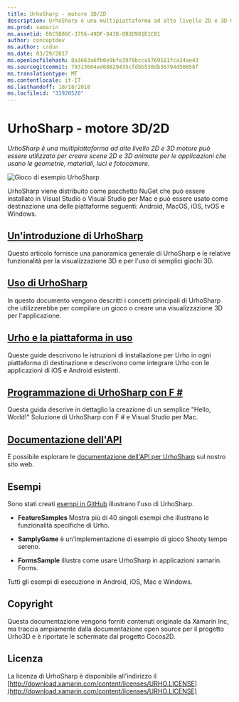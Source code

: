 ```yaml
---
title: UrhoSharp - motore 3D/2D
description: UrhoSharp è una multipiattaforma ad alto livello 2D e 3D motore può essere utilizzato per creare scene 2D e 3D animate per le applicazioni che usano le geometrie, materiali, luci e fotocamere.
ms.prod: xamarin
ms.assetid: E6C5B86C-3756-49DF-843B-0B3D981E1C01
author: conceptdev
ms.author: crdun
ms.date: 03/29/2017
ms.openlocfilehash: 8a3663a6fb0e9bfe3970bcca5769181fca34ae43
ms.sourcegitcommit: 79313604ed68829435cfdbb530db36794d50858f
ms.translationtype: MT
ms.contentlocale: it-IT
ms.lasthandoff: 10/18/2018
ms.locfileid: "33920520"
---
```

# <a name="urhosharp---3d2d-engine"></a>UrhoSharp - motore 3D/2D

_UrhoSharp è una multipiattaforma ad alto livello 2D e 3D motore può essere utilizzato per creare scene 2D e 3D animate per le applicazioni che usano le geometrie, materiali, luci e fotocamere._

![Gioco di esempio UrhoSharp](images/video.gif)

UrhoSharp viene distribuito come pacchetto NuGet che può essere installato in Visual Studio o Visual Studio per Mac e può essere usato come destinazione una delle piattaforme seguenti: Android, MacOS, iOS, tvOS e Windows.

## <a name="an-introduction-to-urhosharpgraphics-gamesurhosharpintroductionmd"></a>[Un'introduzione di UrhoSharp](~/graphics-games/urhosharp/introduction.md)

Questo articolo fornisce una panoramica generale di UrhoSharp e le relative funzionalità per la visualizzazione 3D e per l'uso di semplici giochi 3D.

## <a name="using-urhosharpgraphics-gamesurhosharpusingmd"></a>[Uso di UrhoSharp](~/graphics-games/urhosharp/using.md)

In questo documento vengono descritti i concetti principali di UrhoSharp che utilizzerebbe per compilare un gioco o creare una visualizzazione 3D per l'applicazione.

## <a name="urho-and-your-platformgraphics-gamesurhosharpplatformindexmd"></a>[Urho e la piattaforma in uso](~/graphics-games/urhosharp/platform/index.md)

Queste guide descrivono le istruzioni di installazione per Urho in ogni piattaforma di destinazione e descrivono come integrare Urho con le applicazioni di iOS e Android esistenti.

## <a name="programming-urhosharp-with-fgraphics-gamesurhosharpfsharpmd"></a>[Programmazione di UrhoSharp con F #](~/graphics-games/urhosharp/fsharp.md)

Questa guida descrive in dettaglio la creazione di un semplice "Hello, World!" Soluzione di UrhoSharp con F # e Visual Studio per Mac.

## <a name="api-documentationhttpsdeveloperxamarincomapirooturho"></a>[Documentazione dell'API](https://developer.xamarin.com/api/root/Urho/)

È possibile esplorare le [documentazione dell'API per UrhoSharp](https://developer.xamarin.com/api/root/Urho/) sul nostro sito web.

## <a name="samples"></a>Esempi

Sono stati creati [esempi in GitHub](http://github.com/xamarin/urho-samples) illustrano l'uso di UrhoSharp.

- **FeatureSamples** Mostra più di 40 singoli esempi che illustrano le funzionalità specifiche di Urho.

- **SamplyGame** è un'implementazione di esempio di gioco Shooty tempo sereno.

- **FormsSample** illustra come usare UrhoSharp in applicazioni xamarin. Forms.

Tutti gli esempi di esecuzione in Android, iOS, Mac e Windows.

## <a name="copyright"></a>Copyright

Questa documentazione vengono forniti contenuti originale da Xamarin Inc, ma traccia ampiamente dalla documentazione open source per il progetto Urho3D e è riportate le schermate dal progetto Cocos2D.

## <a name="license"></a>Licenza

La licenza di UrhoSharp è disponibile all'indirizzo il [http://download.xamarin.com/content/licenses/URHO.LICENSE](http://download.xamarin.com/content/licenses/URHO.LICENSE)

